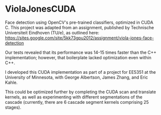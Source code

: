 # ViolaJonesCUDA
Face detection using OpenCV's pre-trained classifiers, optimized in CUDA C.
This project was adapted from an assignment, published by Technische Universiteit Eindhoven (TU/e), as outlined here: https://sites.google.com/site/5kk73gpu2012/assignment/viola-jones-face-detection

Our tests revealed that its performance was 14-15 times faster than the C++ implementation; however, that boilerplate lacked optimization even within C++.

I developed this CUDA implementation as part of a project for EE5351 at the University of Minnesota, with George Albertson, James Zhang, and Eric Kahle.

This could be optimized further by completing the CUDA scan and translate kernels, as well as experimenting with different segmentations of the cascade (currently, there are 6 cascade segment kernels comprising 25 stages).
